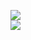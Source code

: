 [![](https://img.shields.io/badge/Made%20With-Github%20Spray-lightgrey.svg?style=for-the-badge&logo=github)](https://github.com/Annihil/github-spray#19408)  
[![](https://i.imgur.com/2DrTn0Z.gif)](https://github.com/Annihil/github-spray)